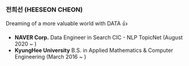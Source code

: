 ### 전희선 (HEESEON CHEON)

Dreaming of a more valuable world with DATA :thumbsup:
 
- **NAVER Corp.** Data Engineer in Search CIC - NLP TopicNet (August 2020 ~ )
- **KyungHee University** B.S. in Applied Mathematics & Computer Engineering (March 2016 ~ )


<!--
**heehehe/heehehe** is a ✨ _special_ ✨ repository because its `README.md` (this file) appears on your GitHub profile.

Here are some ideas to get you started:

- 🔭 I’m currently working on ...
- 🌱 I’m currently learning ...
- 👯 I’m looking to collaborate on ...
- 🤔 I’m looking for help with ...
- 💬 Ask me about ...
- 📫 How to reach me: ...
- 😄 Pronouns: ...
- ⚡ Fun fact: ...
-->
